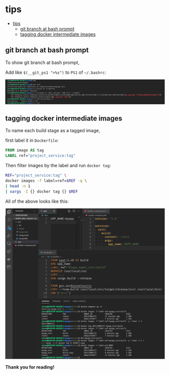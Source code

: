 # tips

- [tips](#tips)
  - [git branch at bash prompt](#git-branch-at-bash-prompt)
  - [tagging docker intermediate images](#tagging-docker-intermediate-images)

## git branch at bash prompt

To show git branch at bash prompt,

Add like `$(__git_ps1 ">%s")` to `PS1` of `~/.bashrc`:

![git_branch_at_bash_prompt](images/git_branch_at_bash_prompt.png)

## tagging docker intermediate images

To name each build stage as a tagged image,

first label it in `Dockerfile`:

```Dockerfile
FROM image AS tag
LABEL ref="project_service:tag"
```

Then filter images by the label and run `docker tag`:

```bash
REF="project_service:tag" \
docker images -f label=ref=$REF -q \
| head -n 1
| xargs -I {} docker tag {} $REF
```

All of the above looks like this:

![docker_build_stage_later_tagging](images/tagging_docker_intermediate_images.png)

<!-- ## Thank you for reading! -->

__Thank you for reading!__

